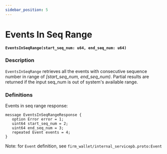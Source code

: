 ```yaml
---
sidebar_position: 5
---
```


# Events In Seq Range
**`EventsInSeqRange(start_seq_num: u64, end_seq_num: u64)`**

### Description
`EventsInSeqRange` retrieves all the events with consecutive sequence number in range of _[start_seq_num, end_seq_num)_.
Partial results are returned if the input seq_num is out of system's available range.

### Definitions

Events in seq range response:

```protobuf3
message EventsInSeqRangeResponse {
   option Error error = 1;
   uint64 start_seq_num = 2;
   uint64 end_seq_num = 3;
   repeated Event events = 4;
}
```

Note: for `Event` definition, see `firm_wallet/internal_servicepb.proto:Event`